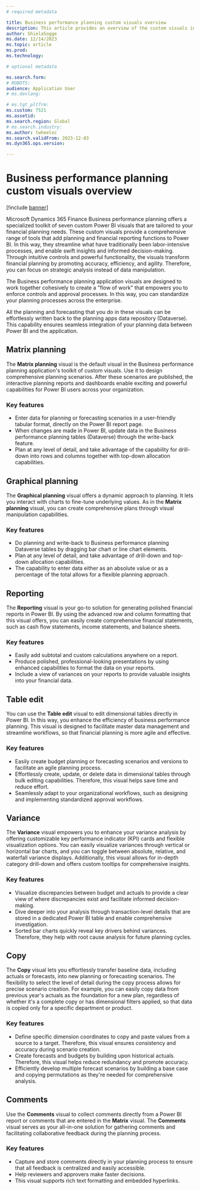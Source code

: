 ```yaml
---
# required metadata

title: Business performance planning custom visuals overview
description: This article provides an overview of the custom visuals in the Business performance planning application.
author: ShielaSogge
ms.date: 12/14/2023
ms.topic: article
ms.prod: 
ms.technology: 

# optional metadata

ms.search.form: 
# ROBOTS: 
audience: Application User
# ms.devlang: 

# ms.tgt_pltfrm: 
ms.custom: 7521
ms.assetid: 
ms.search.region: Global
# ms.search.industry: 
ms.author: twheeloc
ms.search.validFrom: 2023-12-03
ms.dyn365.ops.version: 

---
```

# Business performance planning custom visuals overview

[!include [banner](../includes/banner.md)]

Microsoft Dynamics 365 Finance Business performance planning offers a specialized toolkit of seven custom Power BI visuals that are tailored to your financial planning needs. These custom visuals provide a comprehensive range of tools that add planning and financial reporting functions to Power BI. In this way, they streamline what have traditionally been labor-intensive processes, and enable swift insights and informed decision-making. Through intuitive controls and powerful functionality, the visuals transform financial planning by promoting accuracy, efficiency, and agility. Therefore, you can focus on strategic analysis instead of data manipulation.

The Business performance planning application visuals are designed to work together cohesively to create a "flow of work" that empowers you to enforce controls and approval processes. In this way, you can standardize your planning processes across the enterprise.

All the planning and forecasting that you do in these visuals can be effortlessly written back to the planning apps data repository (Dataverse). This capability ensures seamless integration of your planning data between Power BI and the application.

## Matrix planning

The **Matrix planning** visual is the default visual in the Business performance planning application's toolkit of custom visuals. Use it to design comprehensive planning scenarios. After these scenarios are published, the interactive planning reports and dashboards enable exciting and powerful capabilities for Power BI users across your organization.

### Key features

- Enter data for planning or forecasting scenarios in a user-friendly tabular format, directly on the Power BI report page.
- When changes are made in Power BI, update data in the Business performance planning tables (Dataverse) through the write-back feature.
- Plan at any level of detail, and take advantage of the capability for drill-down into rows and columns together with top-down allocation capabilities.

## Graphical planning

The **Graphical planning** visual offers a dynamic approach to planning. It lets you interact with charts to fine-tune underlying values. As in the **Matrix planning** visual, you can create comprehensive plans through visual manipulation capabilities.

### Key features

- Do planning and write-back to Business performance planning Dataverse tables by dragging bar chart or line chart elements.
- Plan at any level of detail, and take advantage of drill-down and top-down allocation capabilities.
- The capability to enter data either as an absolute value or as a percentage of the total allows for a flexible planning approach.

## Reporting

The **Reporting** visual is your go-to solution for generating polished financial reports in Power BI. By using the advanced row and column formatting that this visual offers, you can easily create comprehensive financial statements, such as cash flow statements, income statements, and balance sheets.

### Key features

- Easily add subtotal and custom calculations anywhere on a report.
- Produce polished, professional-looking presentations by using enhanced capabilities to format the data on your reports.
- Include a view of variances on your reports to provide valuable insights into your financial data.

## Table edit

You can use the **Table edit** visual to edit dimensional tables directly in Power BI. In this way, you enhance the efficiency of business performance planning. This visual is designed to facilitate master data management and streamline workflows, so that financial planning is more agile and effective.

### Key features

- Easily create budget planning or forecasting scenarios and versions to facilitate an agile planning process.
- Effortlessly create, update, or delete data in dimensional tables through bulk editing capabilities. Therefore, this visual helps save time and reduce effort.
- Seamlessly adapt to your organizational workflows, such as designing and implementing standardized approval workflows.

## Variance

The **Variance** visual empowers you to enhance your variance analysis by offering customizable key performance indicator (KPI) cards and flexible visualization options. You can easily visualize variances through vertical or horizontal bar charts, and you can toggle between absolute, relative, and waterfall variance displays. Additionally, this visual allows for in-depth category drill-down and offers custom tooltips for comprehensive insights.

### Key features

- Visualize discrepancies between budget and actuals to provide a clear view of where discrepancies exist and facilitate informed decision-making.
- Dive deeper into your analysis through transaction-level details that are stored in a dedicated Power BI table and enable comprehensive investigation.
- Sorted bar charts quickly reveal key drivers behind variances. Therefore, they help with root cause analysis for future planning cycles.

## Copy

The **Copy** visual lets you effortlessly transfer baseline data, including actuals or forecasts, into new planning or forecasting scenarios. The flexibility to select the level of detail during the copy process allows for precise scenario creation. For example, you can easily copy data from previous year's actuals as the foundation for a new plan, regardless of whether it's a complete copy or has dimensional filters applied, so that data is copied only for a specific department or product.

### Key features

- Define specific dimension coordinates to copy and paste values from a source to a target. Therefore, this visual ensures consistency and accuracy during scenario creation.
- Create forecasts and budgets by building upon historical actuals. Therefore, this visual helps reduce redundancy and promote accuracy.
- Efficiently develop multiple forecast scenarios by building a base case and copying permutations as they're needed for comprehensive analysis.

## Comments

Use the **Comments** visual to collect comments directly from a Power BI report or comments that are entered in the **Matrix** visual. The **Comments** visual serves as your all-in-one solution for gathering comments and facilitating collaborative feedback during the planning process.

### Key features

- Capture and store comments directly in your planning process to ensure that all feedback is centralized and easily accessible.
- Help reviewers and approvers make faster decisions.
- This visual supports rich text formatting and embedded hyperlinks.
